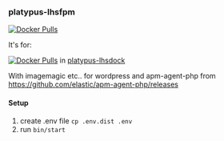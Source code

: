 ### platypus-lhsfpm

[![Docker Pulls](https://img.shields.io/docker/pulls/lhsradek/fpm)](https://hub.docker.com/repository/docker/lhsradek/fpm)

It's for:

[![Docker Pulls](https://img.shields.io/docker/pulls/lhsradek/lhsdock)](https://hub.docker.com/repository/docker/lhsradek/lhsdock) in [platypus-lhsdock](https://github.com/lhsradek/platypus-lhsdock)

With imagemagic etc.. for wordpress and apm-agent-php from https://github.com/elastic/apm-agent-php/releases

#### Setup

1) create .env file ```cp .env.dist .env```
2) run ```bin/start```

